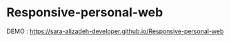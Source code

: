 # Responsive-personal-web

DEMO : https://sara-alizadeh-developer.github.io/Responsive-personal-web
